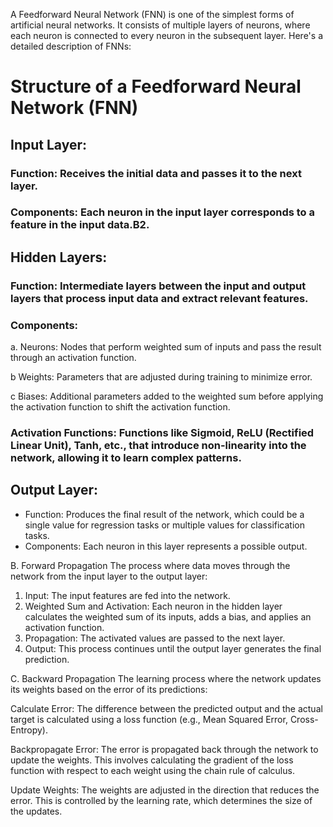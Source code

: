 A Feedforward Neural Network (FNN) is one of the simplest forms of artificial neural networks. It consists of multiple layers of neurons, where each neuron is connected to every neuron in the subsequent layer. Here's a detailed description of FNNs:

# Structure of a Feedforward Neural Network (FNN)
## Input Layer:
### Function: Receives the initial data and passes it to the next layer.
### Components: Each neuron in the input layer corresponds to a feature in the input  data.B2. 
## Hidden Layers:
### Function: Intermediate layers between the input and output layers that process input data and extract relevant features.
### Components:
  a. Neurons: Nodes that perform weighted sum of inputs and pass the result through an 
    activation function.
    
  b Weights: Parameters that are adjusted during training to minimize error.
  
  c Biases: Additional parameters added to the weighted sum before applying the activation 
    function to shift the activation function.
    
### Activation Functions: Functions like Sigmoid, ReLU (Rectified Linear Unit), Tanh, etc., that introduce non-linearity into the network, allowing it to learn complex patterns.
## Output Layer:
* Function: Produces the final result of the network, which could be a single value for 
  regression tasks or multiple values for classification tasks.
* Components: Each neuron in this layer represents a possible output.

B. Forward Propagation
The process where data moves through the network from the input layer to the output layer:

1. Input: The input features are fed into the network.
2. Weighted Sum and Activation: Each neuron in the hidden layer calculates the weighted sum 
   of its inputs, adds a bias, and applies an activation function.
3. Propagation: The activated values are passed to the next layer.
4. Output: This process continues until the output layer generates the final prediction.

C. Backward Propagation
The learning process where the network updates its weights based on the error of its predictions:

Calculate Error: The difference between the predicted output and the actual target is calculated using a loss function (e.g., Mean Squared Error, Cross-Entropy).

Backpropagate Error: The error is propagated back through the network to update the weights. This involves calculating the gradient of the loss function with respect to each weight using the chain rule of calculus.

Update Weights: The weights are adjusted in the direction that reduces the error. This is controlled by the learning rate, which determines the size of the updates.
